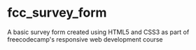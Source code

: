 # fcc_survey_form
A basic survey form created using HTML5 and CSS3 as part of freecodecamp's responsive web development course
